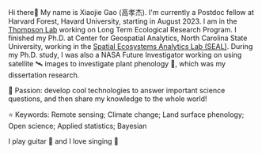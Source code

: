 <!--### Hi there 👋


**MrJGao/mrjgao** is a ✨ _special_ ✨ repository because its `README.md` (this file) appears on your GitHub profile.

Here are some ideas to get you started:

- 🔭 I’m currently working on ...
- 🌱 I’m currently learning ...
- 👯 I’m looking to collaborate on ...
- 🤔 I’m looking for help with ...
- 💬 Ask me about ...
- 📫 How to reach me: ...
- 😄 Pronouns: ...
- ⚡ Fun fact: ...
-->

Hi there👋 My name is Xiaojie Gao (高孝杰). I'm currently a Postdoc fellow at Harvard Forest, Havard University, starting in August 2023. I am in the [Thompson Lab](https://harvardforest.fas.harvard.edu/jthompson) working on Long Term Ecological Research Program. I finished my Ph.D. at Center for Geospatial Analytics, North Carolina State University, working in the [Spatial Ecosystems Analytics Lab (SEAL)](https://ncsu-seal.netlify.app/). During my Ph.D. study, I was also a NASA Future Investigator working on using satellite 🛰 images to investigate plant phenology 🌱, which was my dissertation research.

:rocket: Passion: develop cool technologies to answer important science questions, and then share my knowledge to the whole world! 

:star: Keywords: Remote sensing; Climate change; Land surface phenology; Open science; Applied statistics; Bayesian

I play guitar :guitar: and I love singing :microphone:

